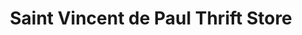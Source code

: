 ---
title: "Saint Vincent de Paul Thrift Store"
url: /lowell/saint-vincent-de-paul-thrift-store/
shop: Gebrauchtwaren
---